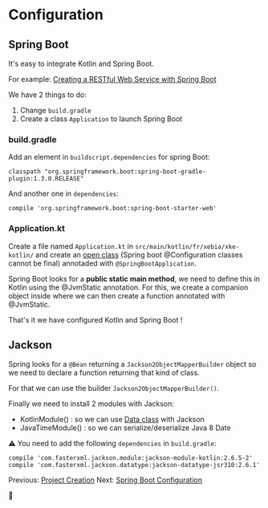 # Configuration

## Spring Boot

It's easy to integrate Kotlin and Spring Boot.

For example: [Creating a RESTful Web Service with Spring Boot](https://kotlinlang.org/docs/tutorials/spring-boot-restful.html)

We have 2 things to do:
1. Change `build.gradle`
2. Create a class `Application` to launch Spring Boot

### build.gradle

Add an element in `buildscript.dependencies` for spring Boot:

```
classpath "org.springframework.boot:spring-boot-gradle-plugin:1.3.0.RELEASE"
```

And another one in `dependencies`:

```
compile 'org.springframework.boot:spring-boot-starter-web'
```

### Application.kt

Create a file named `Application.kt` in `src/main/kotlin/fr/xebia/xke-kotlin/` and create an [open class](https://kotlinlang.org/docs/reference/classes.html#inheritance) (Spring boot @Configuration classes cannot be final) annotaded with `@SpringBootApplication`.

Spring Boot looks for a **public static main method**, we need to define this in Kotlin using the @JvmStatic annotation. For this, we create a companion object inside where we can then create a function annotated with @JvmStatic.

That's it we have configured Kotlin and Spring Boot !

## Jackson

Spring looks for a `@Bean` returning a `Jackson2ObjectMapperBuilder` object so we need to declare a function returning that kind of class.

For that we can use the builder `Jackson2ObjectMapperBuilder()`.

Finally we need to install 2 modules with Jackson:
* KotlinModule() : so we can use [Data class](https://kotlinlang.org/docs/reference/data-classes.html) with Jackson
* JavaTimeModule() : so we can serialize/deserialize Java 8 Date

:warning: You need to add the following `dependencies` in `build.gradle`:

```
compile 'com.fasterxml.jackson.module:jackson-module-kotlin:2.6.5-2'
compile 'com.fasterxml.jackson.datatype:jackson-datatype-jsr310:2.6.1'
```

Previous: [Project Creation](01_CreateProject.md)
Next: [Spring Boot Configuration](02_ConfigureSpringBoot.md)

:horse:
